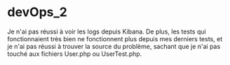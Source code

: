 # devOps_2
 
Je n'ai pas réussi à voir les logs depuis Kibana.
De plus, les tests qui fonctionnaient très bien ne fonctionnent plus depuis mes derniers tests, et je n'ai pas réussi à trouver la source du problème, sachant que je n'ai pas touché aux fichiers User.php ou UserTest.php.